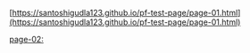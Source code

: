 [https://santoshigudla123.github.io/pf-test-page/page-01.html](https://santoshigudla123.github.io/pf-test-page/page-01.html)

[page-02:]( https://santoshigudla123.github.io/pf-test-page/page-02.html)
